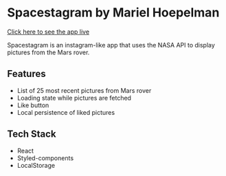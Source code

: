 # Spacestagram by Mariel Hoepelman

[Click here to see the app live](https://spacestagram-mariel-hoepelman.herokuapp.com/)

Spacestagram is an instagram-like app that uses the NASA API to display pictures from the Mars rover.

## Features

- List of 25 most recent pictures from Mars rover
- Loading state while pictures are fetched
- Like button
- Local persistence of liked pictures

## Tech Stack

- React
- Styled-components
- LocalStorage
